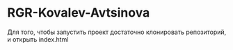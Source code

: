 # RGR-Kovalev-Avtsinova
Для того, чтобы запустить проект достаточно клонировать репозиторий, и открыть index.html
